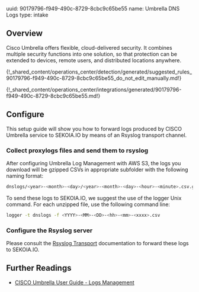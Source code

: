 uuid: 90179796-f949-490c-8729-8cbc9c65be55
name: Umbrella DNS Logs
type: intake

## Overview
Cisco Umbrella offers flexible, cloud-delivered security. It combines multiple security functions into one solution, so that protection can be extended to devices, remote users, and distributed locations anywhere.

{!_shared_content/operations_center/detection/generated/suggested_rules_90179796-f949-490c-8729-8cbc9c65be55_do_not_edit_manually.md!}

{!_shared_content/operations_center/integrations/generated/90179796-f949-490c-8729-8cbc9c65be55.md!}

## Configure
This setup guide will show you how to forward logs produced by CISCO Umbrella service to SEKOIA.IO by means of an Rsyslog transport channel.

### Collect proxylogs files and send them to rsyslog
After configuring Umbrella Log Management with AWS S3, the logs you download will be gzipped CSVs in appropriate subfolder with the following naming format:

```bash
dnslogs/<year>-<month>-<day>/<year>-<month>-<day>-<hour>-<minute>.csv.gz
```

To send these logs to SEKOIA.IO, we suggest the use of the logger Unix command. For each unzipped file, use the following command line:

```bash
logger -t dnslogs -f <YYYY>-<MM>-<DD>-<hh>-<mm>-<xxxx>.csv
```

### Configure the Rsyslog server
Please consult the [Rsyslog Transport](../../../../ingestion_methods/rsyslog/) documentation to forward these logs to SEKOIA.IO.

## Further Readings
- [CISCO Umbrella User Guide - Logs Management](https://docs.umbrella.com/deployment-umbrella/docs/log-management)
